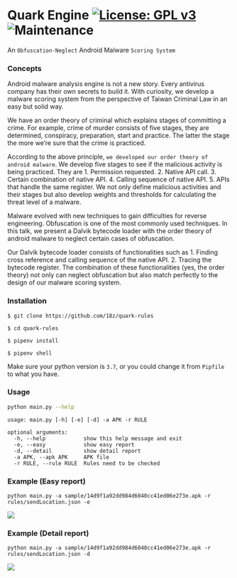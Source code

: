 # Quark Engine [![License: GPL v3](https://img.shields.io/badge/License-GPLv3-blue.svg)](https://github.com/18z/quark-rules/blob/master/LICENSE) ![Maintenance](https://img.shields.io/maintenance/yes/2019.svg?style=flat-square)
An ```Obfuscation-Neglect``` Android Malware ```Scoring System```

### Concepts

Android malware analysis engine is not a new story. Every antivirus company has their own secrets to build it. With curiosity, we develop a malware scoring system from the perspective of Taiwan Criminal Law in an easy but solid way. 

We have an order theory of criminal which explains stages of committing a crime. For example, crime of murder consists of five stages, they are determined, conspiracy, preparation, start and practice. The latter the stage the more we’re sure that the crime is practiced. 

According to the above principle, ```we developed our order theory of android malware```. We develop five stages to see if the malicious activity is being practiced. They are 1. Permission requested. 2. Native API call. 3. Certain combination of native API. 4. Calling sequence of native API. 5. APIs that handle the same register. We not only define malicious activities and their stages but also develop weights and thresholds for calculating the threat level of a malware. 

Malware evolved with new techniques to gain difficulties for reverse engineering. Obfuscation is one of the most commonly used techniques. In this talk, we present a Dalvik bytecode loader with the order theory of android malware to neglect certain cases of obfuscation. 

Our Dalvik bytecode loader consists of functionalities such as 1. Finding cross reference and calling sequence of the native API. 2. Tracing the bytecode register. The combination of these functionalities (yes, the order theory) not only can neglect obfuscation but also match perfectly to the design of our malware scoring system.


### Installation

```bash=
$ git clone https://github.com/18z/quark-rules

$ cd quark-rules

$ pipenv install

$ pipenv shell
```

Make sure your python version is `3.7`, or you could change it from `Pipfile` to what you have.

### Usage

```bash
python main.py --help
```


```
usage: main.py [-h] [-e] [-d] -a APK -r RULE

optional arguments:
  -h, --help            show this help message and exit
  -e, --easy            show easy report
  -d, --detail          show detail report
  -a APK, --apk APK     APK file
  -r RULE, --rule RULE  Rules need to be checked
```

### Example (Easy report)
```
python main.py -a sample/14d9f1a92dd984d6040cc41ed06e273e.apk -r rules/sendLocation.json -e
```
![](https://i.imgur.com/cNOsyO9.png)

### Example (Detail report)
```
python main.py -a sample/14d9f1a92dd984d6040cc41ed06e273e.apk -r rules/sendLocation.json -d
```

![](https://i.imgur.com/DK8c3cL.png)
